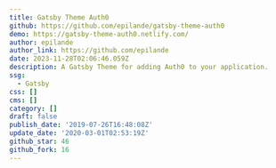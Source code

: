 ```yaml
---
title: Gatsby Theme Auth0
github: https://github.com/epilande/gatsby-theme-auth0
demo: https://gatsby-theme-auth0.netlify.com/
author: epilande
author_link: https://github.com/epilande
date: 2023-11-28T02:06:46.059Z
description: A Gatsby Theme for adding Auth0 to your application.
ssg:
  - Gatsby
css: []
cms: []
category: []
draft: false
publish_date: '2019-07-26T16:48:08Z'
update_date: '2020-03-01T02:53:19Z'
github_star: 46
github_fork: 16
---
```

